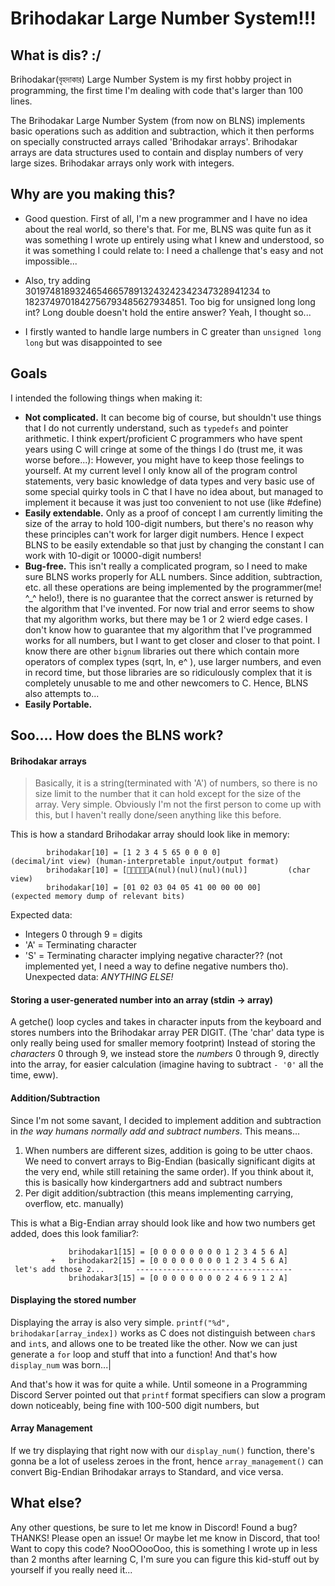 # Brihodakar Large Number System!!!

## What is dis? :/
Brihodakar(বৃহদাকার) Large Number System is my first hobby project in programming, the first time I'm dealing with code that's larger than 100 lines. 

The Brihodakar Large Number System (from now on BLNS) implements basic operations such as addition and subtraction, which it then performs on specially constructed arrays called 'Brihodakar arrays'. Brihodakar arrays are data structures used to contain and display numbers of very large sizes. Brihodakar arrays only work with integers.

## Why are you making this?
- Good question. First of all, I'm a new programmer and I have no idea about the real world, so there's that. For me, BLNS was quite fun as it was something I wrote up entirely using what I knew and understood, so it was something I could relate to: I need a challenge that's easy and not impossible...

- Also, try adding 301974818932465466578913243242342347328941234 to 1823749701842756793485627934851. Too big for unsigned long long int? Long double doesn't hold the entire answer? Yeah, I thought so...

- I firstly wanted to handle large numbers in C greater than `unsigned long long` but was disappointed to see 

## Goals
I intended the following things when making it:
* **Not complicated.** It can become big of course, but shouldn't use things that I do not currently understand, such as `typedefs` and pointer arithmetic. I think expert/proficient C programmers who have spent years using C will cringe at some of the things I do (trust me, it was worse before...): However, you might have to keep those feelings to yourself. At my current level I only know all of the program control statements, very basic knowledge of data types and very basic use of some special quirky tools in C that I have no idea about, but managed to implement it because it was just too convenient to not use (like #define)
* **Easily extendable.** Only as a proof of concept I am currently limiting the size of the array to hold 100-digit numbers, but there's no reason why these principles can't work for larger digit numbers. Hence I expect BLNS to be easily extendable so that just by changing the constant I can work with 10-digit or 10000-digit numbers!
* **Bug-free.** This isn't really a complicated program, so I need to make sure BLNS works properly for ALL numbers. Since addition, subtraction, etc. all these operations are being implemented by the programmer(me! ^\_^ helo!), there is no guarantee that the correct answer is returned by the algorithm that I've invented. For now trial and error seems to show that my algorithm works, but there may be 1 or 2 wierd edge cases. I don't know how to guarantee that my algorithm that I've programmed works for all numbers, but I want to get closer and closer to that point.
I know there are other `bignum` libraries out there which contain more operators of complex types (sqrt, ln, e^ ), use larger numbers, and even in record time, but those libraries are so ridiculously complex that it is completely unusable to me and other newcomers to C. Hence, BLNS also attempts to...
* **Easily Portable.**  

## Soo.... How does the BLNS work?

#### Brihodakar arrays
> Basically, it is a string(terminated with 'A') of numbers, so there is no size limit to the number that it can hold except for the size of the array.
Very simple. Obviously I'm not the first person to come up with this, but I haven't really done/seen anything like this before. 

This is how a standard Brihodakar array should look like in memory:

            brihodakar[10] = [1 2 3 4 5 65 0 0 0 0]               (decimal/int view) (human-interpretable input/output format)
            brihodakar[10] = [A(nul)(nul)(nul)(nul)]         (char view)
            brihodakar[10] = [01 02 03 04 05 41 00 00 00 00]      (expected memory dump of relevant bits)

Expected data:  
* Integers 0 through 9 = digits
* 'A' = Terminating character
* 'S' = Terminating character implying negative character?? (not implemented yet, I need a way to define negative numbers tho).
Unexpected data: *ANYTHING ELSE!*

#### Storing a user-generated number into an array (stdin -> array)
A getche() loop cycles and takes in character inputs from the keyboard and stores numbers into the Brihodakar array PER DIGIT. (The 'char' data type is only really being used for smaller memory footprint)
Instead of storing the *characters* 0 through 9, we instead store the *numbers* 0 through 9, directly into the array, for easier calculation (imagine having to subtract `- '0'` all the time, eww).

#### Addition/Subtraction
Since I'm not some savant, I decided to implement addition and subtraction in *the way humans normally add and subtract numbers*. This means...
 1) When numbers are different sizes, addition is going to be utter chaos. We need to convert arrays to Big-Endian (basically significant digits at the very end, while still retaining the same order). If you think about it, this is basically how kindergartners add and subtract numbers
 2) Per digit addition/subtraction (this means implementing carrying, overflow, etc. manually)

This is what a Big-Endian array should look like and how two numbers get added, does this look familiar?:
```
             brihodakar1[15] = [0 0 0 0 0 0 0 0 1 2 3 4 5 6 A]
         +   brihodakar2[15] = [0 0 0 0 0 0 0 0 1 2 3 4 5 6 A]
 let's add those 2...       -----------------------------------
             brihodakar3[15] = [0 0 0 0 0 0 0 0 2 4 6 9 1 2 A]
```

#### Displaying the stored number
Displaying the array is also very simple. `printf("%d", brihodakar[array_index])` works as C does not distinguish between `char`s and `int`s, and allows one to be treated like the other. Now we can just generate a `for` loop and stuff that into a function! And that's how `display_num` was born...|

And that's how it was for quite a while. Until someone in a Programming Discord Server pointed out that `printf` format specifiers can slow a program down noticeably, being fine with 100-500 digit numbers, but

#### Array Management
If we try displaying that right now with our `display_num()` function, there's gonna be a lot of useless zeroes in the front, hence `array_management()` can convert Big-Endian Brihodakar arrays to Standard, and vice versa.



## What else?
Any other questions, be sure to let me know in Discord!
Found a bug? THANKS! Please open an issue! Or maybe let me know in Discord, that too!
Want to copy this code? NooOOooOoo, this is something I wrote up in less than 2 months after learning C, I'm sure you can figure this kid-stuff out by yourself if you really need it...
